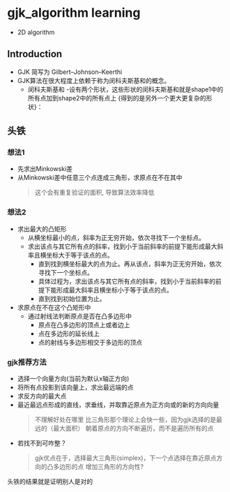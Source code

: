 # gjk_algorithm learning

- 2D algorithm

## Introduction

- GJK 简写为 Gilbert–Johnson–Keerthi
- GJK算法在很大程度上依赖于称为闵科夫斯基和的概念。
  - 闵科夫斯基和
    -设有两个形状，这些形状的闵科夫斯基和就是shape1中的所有点加到shape2中的所有点上
            {得到的是另外一个更大更复杂的形状}：

## 头铁

### 想法1

- 先求出Minkowski差
- 从Minkowski差中任意三个点连成三角形，求原点在不在其中
  > 这个会有重复验证的面积, 导致算法效率降低

### 想法2

- 求出最大的凸矩形
  - 从横坐标最小的点，斜率为正无穷开始，依次寻找下一个坐标点。
  - 求出该点与其它所有点的斜率，找到小于当前斜率的前提下能形成最大斜率且横坐标大于等于该点的点。
    - 直到找到横坐标最大的点为止。再从该点，斜率为正无穷开始，依次寻找下一个坐标点。
    - 具体过程为，求出该点与其它所有点的斜率，找到小于当前斜率的前提下能形成最大斜率且横坐标小于等于该点的点。
    - 直到找到初始位置为止。
- 求原点在不在这个凸矩形中
  - 通过射线法判断原点是否在凸多边形中
    - 原点在凸多边形的顶点上或者边上
    - 点在多边形的延长线上
    - 点的射线与多边形相交于多边形的顶点

### gjk推荐方法

- 选择一个向量方向(当前为默认x轴正方向)
- 将所有点投影到该向量上，求出最远端的点
- 求反方向的最大点
- 最近最远点形成的直线，求垂线，并取靠近原点为正方向或的新的方向向量
  > 不理解好处在哪里
  > 比三角形那个理论上会快一些，因为gjk选择的是最远的（最大面积）
  > 朝着原点的方向不断遍历，而不是遍历所有的点
- 若找不到可咋整？
   > gjk优点在于，选择最大三角形(simplex)，下一个点选择在靠近原点方向的凸多边形的点
   > 增加三角形的方向性?

头铁的结果就是证明别人是对的
